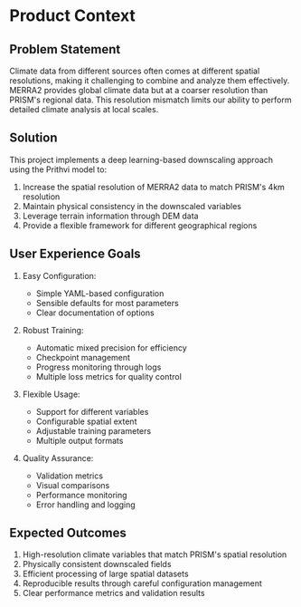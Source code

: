 # Product Context

## Problem Statement
Climate data from different sources often comes at different spatial resolutions, making it challenging to combine and analyze them effectively. MERRA2 provides global climate data but at a coarser resolution than PRISM's regional data. This resolution mismatch limits our ability to perform detailed climate analysis at local scales.

## Solution
This project implements a deep learning-based downscaling approach using the Prithvi model to:
1. Increase the spatial resolution of MERRA2 data to match PRISM's 4km resolution
2. Maintain physical consistency in the downscaled variables
3. Leverage terrain information through DEM data
4. Provide a flexible framework for different geographical regions

## User Experience Goals
1. Easy Configuration:
   - Simple YAML-based configuration
   - Sensible defaults for most parameters
   - Clear documentation of options

2. Robust Training:
   - Automatic mixed precision for efficiency
   - Checkpoint management
   - Progress monitoring through logs
   - Multiple loss metrics for quality control

3. Flexible Usage:
   - Support for different variables
   - Configurable spatial extent
   - Adjustable training parameters
   - Multiple output formats

4. Quality Assurance:
   - Validation metrics
   - Visual comparisons
   - Performance monitoring
   - Error handling and logging

## Expected Outcomes
1. High-resolution climate variables that match PRISM's spatial resolution
2. Physically consistent downscaled fields
3. Efficient processing of large spatial datasets
4. Reproducible results through careful configuration management
5. Clear performance metrics and validation results 